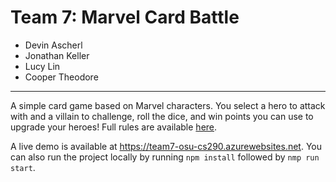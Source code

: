 # Team 7: Marvel Card Battle

- Devin Ascherl
- Jonathan Keller
- Lucy Lin
- Cooper Theodore

---

A simple card game based on Marvel characters. You select a hero to attack with and a villain to challenge, roll the dice, and win points you can use to upgrade your heroes! Full rules are available [here](https://github.com/osu-cs290-f20/final-project-team-7/wiki/Game-Rules).

A live demo is available at https://team7-osu-cs290.azurewebsites.net. You can also run the project locally by running `npm install` followed by `nmp run start`.
